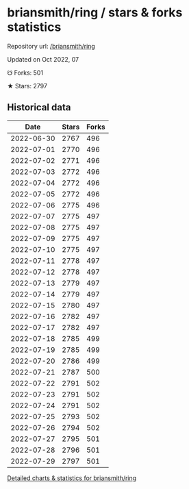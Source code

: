 # briansmith/ring / stars & forks statistics

Repository url: [/briansmith/ring](https://github.com/briansmith/ring)

Updated on Oct 2022, 07

☋ Forks: 501

★ Stars: 2797

## Historical data
| Date | Stars | Forks |
|------|-------|-------|
| 2022-06-30 | 2767 | 496 | 
| 2022-07-01 | 2770 | 496 | 
| 2022-07-02 | 2771 | 496 | 
| 2022-07-03 | 2772 | 496 | 
| 2022-07-04 | 2772 | 496 | 
| 2022-07-05 | 2772 | 496 | 
| 2022-07-06 | 2775 | 496 | 
| 2022-07-07 | 2775 | 497 | 
| 2022-07-08 | 2775 | 497 | 
| 2022-07-09 | 2775 | 497 | 
| 2022-07-10 | 2775 | 497 | 
| 2022-07-11 | 2778 | 497 | 
| 2022-07-12 | 2778 | 497 | 
| 2022-07-13 | 2779 | 497 | 
| 2022-07-14 | 2779 | 497 | 
| 2022-07-15 | 2780 | 497 | 
| 2022-07-16 | 2782 | 497 | 
| 2022-07-17 | 2782 | 497 | 
| 2022-07-18 | 2785 | 499 | 
| 2022-07-19 | 2785 | 499 | 
| 2022-07-20 | 2786 | 499 | 
| 2022-07-21 | 2787 | 500 | 
| 2022-07-22 | 2791 | 502 | 
| 2022-07-23 | 2791 | 502 | 
| 2022-07-24 | 2791 | 502 | 
| 2022-07-25 | 2793 | 502 | 
| 2022-07-26 | 2794 | 502 | 
| 2022-07-27 | 2795 | 501 | 
| 2022-07-28 | 2796 | 501 | 
| 2022-07-29 | 2797 | 501 | 


[Detailed charts & statistics for briansmith/ring](https://reviewgithub.com/rep/briansmith/ring)
